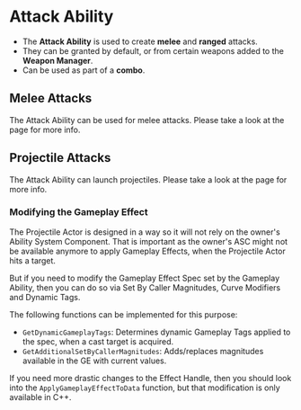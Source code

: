 # Attack Ability
<primary-label ref="combat"/>

<tldr>
    <ul>
        <li>The <b>Attack Ability</b> is used to create <b>melee</b> and <b>ranged</b> attacks.</li>
        <li>They can be granted by default, or from certain weapons added to the <b>Weapon Manager</b>.</li>
        <li>Can be used as part of a <b>combo</b>.</li>
    </ul>
</tldr>

## Melee Attacks

The Attack Ability can be used for melee attacks. Please take a look at the [](cbt_melee_attacks.md) page for more info.

## Projectile Attacks

The Attack Ability can launch projectiles. Please take a look at the [](cbt_ranged_attacks.md) page for more info.

### Modifying the Gameplay Effect

The Projectile Actor is designed in a way so it will not rely on the owner's Ability System Component. That is important 
as the owner's ASC might not be available anymore to apply Gameplay Effects, when the Projectile Actor hits a target.

But if you need to modify the Gameplay Effect Spec set by the Gameplay Ability, then you can do so via Set By Caller
Magnitudes, Curve Modifiers and Dynamic Tags.

The following functions can be implemented for this purpose:

- `GetDynamicGameplayTags`: Determines dynamic Gameplay Tags applied to the spec, when a cast target is acquired.
- `GetAdditionalSetByCallerMagnitudes`: Adds/replaces magnitudes available in the GE with current values.

If you need more drastic changes to the Effect Handle, then you should look into the `ApplyGameplayEffectToData` function,
but that modification is only available in C++.